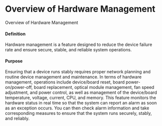 Overview of Hardware Management
===============================

Overview of Hardware Management

#### Definition

Hardware management is a feature designed to reduce the device failure rate and ensure secure, stable, and reliable system operations.


#### Purpose

Ensuring that a device runs stably requires proper network planning and routine device management and maintenance. In terms of hardware management, operations include device/board reset, board power-on/power-off, board replacement, optical module management, fan speed adjustment, and power control, as well as management of the device/board temperature, voltage, current, CPU, and memory. This feature monitors the hardware status in real time so that the system can report an alarm as soon as an exception occurs. You can then check alarm information and take corresponding measures to ensure that the system runs securely, stably, and reliably.